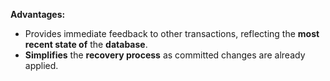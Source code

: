 **Advantages:**
- Provides immediate feedback to other transactions, reflecting the **most recent state of** the **database**.
- **Simplifies** the **recovery process** as committed changes are already applied.